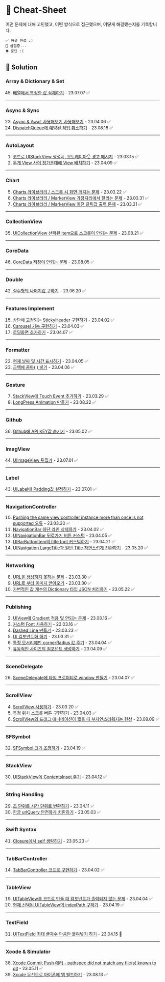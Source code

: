 # 🔖 Cheat-Sheet   
어떤 문제에 대해 고민했고, 어떤 방식으로 접근했으며, 어떻게 해결했는지를 기록합니다.
~~~
✅ 해결 완료 :)
🚧 삽질중...
⛔️ 중단 :(
~~~
 
## 💎 Solution

### Array & Dictionary & Set
45. [배열에서 특정한 값 삭제하기](Solution/배열에서%20특정한%20값%20삭제하기.md) - 23.07.07 ✅
---
### Async & Sync
23. [Async & Await 사용해보기 사용해보기](Solution/Async%20&%20Await%20사용해보기.md) - 23.04.06 ✅
49. [DispatchQueue에 예약된 작업 취소하기](Solution/DispatchQueue에%20예약된%20작업%20취소하기.md) - 23.08.18 ✅
---
### AutoLayout
1. [코드로 UIStackView 생성시, 오토레이아웃 경고 메시지](Solution/코드로%20UIStackView%20생성시,%20오토레이아웃%20경고%20메시지%20뜨는%20문제.md)  - 23.03.15 ✅
28. [두개 View 사이 정가운데에 View 배치하기](Solution/두개%20View%20사이%20정가운데에%20View%20배치하기.md) - 23.04.09 ✅
---
### Chart
5. [Charts 라이브러리 / 스크롤 시 화면 깨지는 문제](Solution/Charts%20라이브러리%20-%20스크롤%20시%20화면%20깨지는%20문제.md) - 23.03.22 ✅
11. [Charts 라이브러리 / MarkerView 가장자리에서 잘리는 문제](Solution/Charts%20라이브러리%20-%20MarkerView%20가장자리에서%20잘리는%20문제.md) - 23.03.31 ✅ 
12. [Charts 라이브러리 / MarkerView 이전 클릭값 출력 문제](Solution/Charts%20라이브러리%20-%20MarkerView%20이전%20클릭값%20출력%20문제.md) - 23.03.31 ✅
---
### CollectionView
35. [UICollectionView 선택된 item으로 스크롤이 안되는 문제](Solution/UICollectionView%20선택된%20item으로%20스크롤이%20안되는%20문제.md) - 23.08.21 ✅
---
### CoreData
46. [CoreData 저장이 안되는 문제](Solution/CoreData%20저장이%20안되는%20문제.md) - 23.08.05 ✅
---
### Double
42. [실수형의 나머지값 구하기](Solution/실수형의%20나머지값%20구하기.md) - 23.06.20 ✅
---
### Features Implement
15. [상단에 고정되는 StickyHeader 구현하기](Solution/상단에%20고정되는%20StickyHeader%20구현하기.md) - 23.04.02 ✅
18. [Carousel 기능 구현하기](Solution/Carousel%20기능%20구현하기.md) - 23.04.03 ✅
25. [로딩화면 추가하기](Solution/로딩화면%20추가하기.md) - 23.04.07 ✅
---
### Formatter
22. [현재 날짜 및 시간 표시하기](Solution/현재%20날짜%20및%20시간%20표시하기.md) - 23.04.05 ✅
24. [금액에 콤마(,) 넣기](Solution/금액에%20콤마(,)%20넣기.md) - 23.04.06 ✅
---
### Gesture
7. [StackView에 Touch Event 추가하기](Solution/StackView에%20Touch%20Event%20추가하기.md) - 23.03.29 ✅
50. [LongPress Animation 만들기](Solution/LongPress%20Animation%20만들기.md) - 23.08.22 ✅
---
### Github
36. [Github에 API KEY값 숨기기](Solution/Github에%20API%20KEY값%20숨기기.md) - 23.05.02 ✅
---
### ImagView
44. [UIImageView 뒤집기](Solution/UIImageView뒤집기.md) - 23.07.01 ✅
---
### Label
43. [UILabel에 Padding값 설정하기](Solution/UILabel에%20Padding값%20설정하기.md) - 23.07.01 ✅
---
### NavigationController
10. [Pushing the same view controller instance more than once is not supported 오류](Solution/Pushing%20the%20same%20view%20controller%20instance%20more%20than%20once%20is%20not%20supported%20오류.md) - 23.03.30 ✅
17. [NavigationBar 하단 라인 삭제하기](Solution/NavigationBar%20하단%20라인%20삭제하기.md) - 23.04.02 ✅
21. [UINavigationBar 뒤로가기 버튼 커스텀](Solution/UINavigationBar%20뒤로가기%20버튼%20커스텀.md) - 23.04.05 ✅
34. [UIBarButtonItem의 title font 커스텀하기](Solution/UIBarButtonItem의%20title%20font%20커스텀하기.md) - 23.04.21 ✅
39. [UINavigation LargeTitle과 일반 Title 자연스럽게 전환하기](Solution/UINavigation%20LargeTitle과%20일반%20Title%20자연스럽게%20전환하기.md) - 23.05.20 ✅
---
### Networking
8. [URL을 생성하지 못하는 문제](Solution/URL을%20생성하지%20못하는%20문제.md) - 23.03.30 ✅
9. [URL로 부터 이미지 받아오기](Solution/URL로%20부터%20이미지%20받아오기.md) - 23.03.30 ✅
40. [가변적인 값 개수의 Dictionary 타입 JSON 처리하기](Solution/가변적인%20값%20개수의%20Dictionary%20타입%20JSON%20처리하기.md) - 23.05.22 ✅
---
### Publishing
2. [UIView에 Gradient 적용 및 안되는 문제](Solution/UIView에%20Gradient%20적용%20및%20안되는%20문제?.md) - 23.03.16 ✅
3. [커스텀 Font 사용하기](Solution/커스텀%20Font%20사용하기.md) - 23.03.16 ✅
6. [Dashed Line 만들기](Solution/Dashed%20Line%20만들기.md) - 23.03.23 ✅
13. [UI 컴포넌트화 하기](Solution/UI%20Component화%20하기.md) - 23.03.31 ✅
20. [특정 모서리에만 cornerRadius 값 주기](Solution/특정%20모서리에만%20cornerRadius%20값%20주기.md) - 23.04.04 ✅
27. [유동적인 사이즈의 컴포넌트 생성하기](Solution/유동적인%20사이즈의%20컴포넌트%20생성하기.md) - 23.04.09 ✅
---
### SceneDelegate
26. [SceneDelegate에 타입 프로퍼티로 window 만들기](Solution/SceneDelegate에%20타입%20프로퍼티로%20window%20만들기.md) - 23.04.07 ✅
---
### ScrollView
4. [ScrollView 사용하기](Solution/ScrollView%20사용하기.md) - 23.03.20 ✅
16. [특정 위치 스크롤 버튼 구현하기](Solution/특정%20위치%20스크롤%20버튼%20구현하기.md) - 23.04.03 ✅
47. [ScrollView의 드래그 애니메이션이 짧을 때 부자연스러워지는 현상](Solution/ScrollView의%20드래그%20애니메이션이%20짧을%20때%20부자연스러워지는%20현상.md) - 23.08.09 ✅
---
### SFSymbol
32. [SFSymbol 크기 조정하기](Solution/SFSymbol%20크기%20조정하기.md) - 23.04.19 ✅
---
### StackView
30. [UIStackView에 ContentsInset 주기](Solution/UIStackView에%20ContentsInset%20주기.md) - 23.04.12 ✅
---
### String Handling
29. [초 단위를 시간 단위로 변환하기](Solution/초%20단위를%20시간%20단위로%20변환하기.md) - 23.04.11 ✅ 
37. [한글 urlQuery 안전하게 치환하기](Solution/한글%20urlQuery%20안전하게%20치환하기.md) - 23.05.03 ✅
---
### Swift Syntax
41. [Closure에서 self 생략하기](Solution/Closure에서%20self%20생략하기.md) - 23.05.23 ✅
---
### TabBarController
14. [TabBarController 코드로 구현하기](Solution/TabBarController%20코드로%20구현하기.md) - 23.04.02 ✅
---
### TableView
19. [UITableView를 코드로 만들 때 컴포넌트가 출력되지 않는 문제](Solution/UITableView를%20코드로%20만들%20때%20컴포넌트가%20출력되지%20않는%20문제.md) - 23.04.04 ✅
33. [현재 선택된 UITableView의 indexPath 구하기](Solution/현재%20선택된%20UITableView의%20indexPath%20구하기.md) - 23.04.19 ✅
---
### TextField
31. [UITextField 최대 글자수 만큼만 붙여넣기 하기](Solution/UITextField%20최대%20글자수%20만큼만%20붙여넣기%20하기.md) - 23.04.15 🚧
---
### Xcode & Simulator
38. [Xcode Commit Push 에러 - pathspec did not match any file(s) known to git](Solution/Xcode%20Commit%20Push%20에러%20-%20pathspec%20did%20not%20match%20any%20file(s)%20known%20to%20git.md) - 23.05.11 ✅
48. [Xcode 무선으로 아이폰에 앱 빌드하기](Solution/Xcode%20무선으로%20아이폰에%20앱%20빌드하기.md) - 23.08.13 ✅

